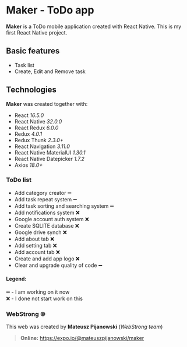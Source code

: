 # Maker - ToDo app

**Maker** is a ToDo mobile application created with React Native.
This is my first React Native project.

## Basic features  
  
- Task list
- Create, Edit and Remove task

## Technologies  
**Maker** was created together with:  
  
- React <i>16.5.0</i>
- React Native <i>32.0.0</i>
- React Redux <i>6.0.0</i>  
- Redux <i>4.0.1</i>  
- Redux Thunk <i>2.3.0+</i>  
- React Navigation <i>3.11.0</i>  
- React Native MaterialUI <i>1.30.1</i>  
- React Native Datepicker <i>1.7.2</i>  
- Axios <i>18.0+</i>

### ToDo list

- Add category creator :heavy_minus_sign:
- Add task repeat system :heavy_minus_sign:
- Add task sorting and searching system :heavy_minus_sign:
- Add notifications system :x:
- Google account auth system :x:
- Create SQLITE database :x:
- Google drive synch :x:
- Add about tab :x:
- Add setting tab :x:
- Add account tab :x:
- Create and add app logo :x:
- Clear and upgrade quality of code :heavy_minus_sign:

#### Legend:
:heavy_minus_sign: - I am working on it now \
:x: - I done not start work on this

### WebStrong &copy;  
  
This web was created by **Mateusz Pijanowski** (<i>WebStrong team</i>) <br />
> **Online:** https://expo.io/@mateuszpijanowski/maker

